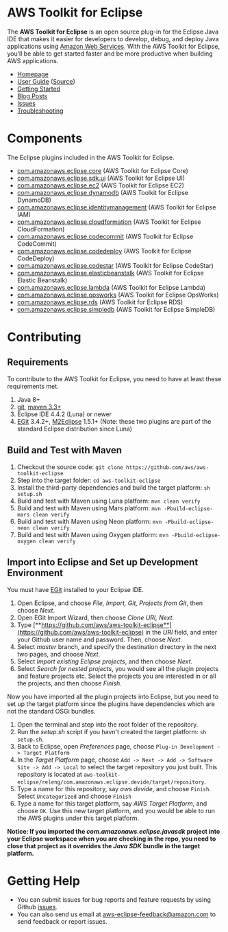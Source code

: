 AWS Toolkit for Eclipse
=======================

The **AWS Toolkit for Eclipse** is an open source plug-in for the Eclipse Java IDE that makes it easier for developers to develop, debug, and deploy Java applications using [Amazon Web Services](https://aws.amazon.com/). With the AWS Toolkit for Eclipse, you’ll be able to get started faster and be more productive when building AWS applications.

* [Homepage](https://aws.amazon.com/eclipse/)
* [User Guide](http://docs.aws.amazon.com/toolkit-for-eclipse/v1/user-guide/welcome.html) ([Source](https://github.com/awsdocs/aws-toolkit-eclipse-user-guide))
* [Getting Started](http://docs.aws.amazon.com/toolkit-for-eclipse/v1/user-guide/getting-started.html)
* [Blog Posts](https://aws.amazon.com/blogs/developer/category/java/)
* [Issues](https://github.com/aws/aws-toolkit-eclipse/issues)
* [Troubleshooting](http://docs.aws.amazon.com/toolkit-for-eclipse/v1/user-guide/trouble-shooting.html)

# Components

The Eclipse plugins included in the AWS Toolkit for Eclipse.

* [com.amazonaws.eclipse.core](https://github.com/aws/aws-toolkit-eclipse/tree/master/bundles/com.amazonaws.eclipse.core) (AWS Toolkit for Eclipse Core)
* [com.amazonaws.eclipse.sdk.ui](https://github.com/aws/aws-toolkit-eclipse/tree/master/bundles/com.amazonaws.eclipse.sdk.ui) (AWS Toolkit for Eclipse UI)
* [com.amazonaws.eclipse.ec2](https://github.com/aws/aws-toolkit-eclipse/tree/master/bundles/com.amazonaws.eclipse.ec2) (AWS Toolkit for Eclipse EC2)
* [com.amazonaws.eclipse.dynamodb](https://github.com/aws/aws-toolkit-eclipse/tree/master/bundles/com.amazonaws.eclipse.dynamodb) (AWS Toolkit for Eclipse DynamoDB)
* [com.amazonaws.eclipse.identitymanagement](https://github.com/aws/aws-toolkit-eclipse/tree/master/bundles/com.amazonaws.eclipse.identitymanagement) (AWS Toolkit for Eclipse IAM)
* [com.amazonaws.eclipse.cloudformation](https://github.com/aws/aws-toolkit-eclipse/tree/master/bundles/com.amazonaws.eclipse.cloudformation) (AWS Toolkit for Eclipse CloudFormation)
* [com.amazonaws.eclipse.codecommit](https://github.com/aws/aws-toolkit-eclipse/tree/master/bundles/com.amazonaws.eclipse.codecommit) (AWS Toolkit for Eclipse CodeCommit)
* [com.amazonaws.eclipse.codedeploy](https://github.com/aws/aws-toolkit-eclipse/tree/master/bundles/com.amazonaws.eclipse.codedeploy) (AWS Toolkit for Eclipse CodeDeploy)
* [com.amazonaws.eclipse.codestar](https://github.com/aws/aws-toolkit-eclipse/tree/master/bundles/com.amazonaws.eclipse.codestar) (AWS Toolkit for Eclipse CodeStar)
* [com.amazonaws.eclipse.elasticbeanstalk](https://github.com/aws/aws-toolkit-eclipse/tree/master/bundles/com.amazonaws.eclipse.elasticbeanstalk) (AWS Toolkit for Eclipse Elastic Beanstalk)
* [com.amazonaws.eclipse.lambda](https://github.com/aws/aws-toolkit-eclipse/tree/master/bundles/com.amazonaws.eclipse.lambda) (AWS Toolkit for Eclipse Lambda)
* [com.amazonaws.eclipse.opsworks](https://github.com/aws/aws-toolkit-eclipse/tree/master/bundles/com.amazonaws.eclipse.opsworks) (AWS Toolkit for Eclipse OpsWorks)
* [com.amazonaws.eclipse.rds](https://github.com/aws/aws-toolkit-eclipse/tree/master/bundles/com.amazonaws.eclipse.rds) (AWS Toolkit for Eclipse RDS)
* [com.amazonaws.eclipse.simpledb](https://github.com/aws/aws-toolkit-eclipse/tree/master/bundles/com.amazonaws.eclipse.simpledb) (AWS Toolkit for Eclipse SimpleDB)

# Contributing

## Requirements

To contribute to the AWS Toolkit for Eclipse, you need to have at least these requirements met.

1. Java 8+
2. [git](https://git-scm.com/), [maven 3.3+](https://maven.apache.org/)
3. Eclipse IDE 4.4.2 (Luna) or newer
4. [EGit](https://www.eclipse.org/egit/) 3.4.2+, [M2Eclipse](https://www.eclipse.org/m2e/) 1.5.1+ (Note: these two plugins are part of the standard Eclipse distribution since Luna)

## Build and Test with Maven

1. Checkout the source code: ```git clone https://github.com/aws/aws-toolkit-eclipse```
2. Step into the target folder: ```cd aws-toolkit-eclipse```
3. Install the third-party dependencies and build the target platform: ```sh setup.sh```
3. Build and test with Maven using Luna platform: ```mvn clean verify```
4. Build and test with Maven using Mars platform: ```mvn -Pbuild-eclipse-mars clean verify```
4. Build and test with Maven using Neon platform: ```mvn -Pbuild-eclipse-neon clean verify```
4. Build and test with Maven using Oxygen platform: ```mvn -Pbuild-eclipse-oxygen clean verify```

## Import into Eclipse and Set up Development Environment

You must have [EGit](https://www.eclipse.org/egit/) installed to your Eclipse IDE.

1. Open Eclipse, and choose *File, Import, Git, Projects from Git*, then choose *Next*.
2. Open EGit Import Wizard, then choose *Clone URI, Next*.
3. Type [**https://github.com/aws/aws-toolkit-eclipse**](https://github.com/aws/aws-toolkit-eclipse) in the *URI* field, and enter your Github user name and password. Then, choose *Next*.
4. Select *master* branch, and specify the destination directory in the next two pages, and choose *Next*.
5. Select *Import existing Eclipse projects*, and then choose *Next*.
6. Select *Search for nested projects*, you would see all the plugin projects and feature projects etc. Select the projects you are interested in or all the projects, and then choose *Finish*.

Now you have imported all the plugin projects into Eclipse, but you need to set up the target platform since the plugins have dependencies which are not the standard OSGi bundles.

1. Open the terminal and step into the root folder of the repository.
2. Run the *setup.sh* script if you havn't created the target platform: ```sh setup.sh```.
3. Back to Eclipse, open *Preferences* page, choose ```Plug-in Development -> Target Platform```
4. In the *Target Platform* page, choose ```Add -> Next -> Add -> Software Site -> Add -> Local``` to select the target repository you just built. This repository is located at ```aws-toolkit-eclipse/releng/com.amazonaws.eclipse.devide/target/repository```.
5. Type a name for this repository, say *aws devide*, and choose ```Finish```. Select ```Uncategorized``` and choose ```Finish```
6. Type a name for this target platform, say *AWS Target Platform*, and choose ```OK```. Use this new target platform, and you would be able to run the AWS plugins under this target platform.

**Notice: If you imported the *com.amazonaws.eclipse.javasdk* project into your Eclipse workspace when you are checking in the repo, you need to close that project as it  overrides the *Java SDK* bundle in the target platform.**

# Getting Help

* You can submit issues for bug reports and feature requests by using Github [issues](https://github.com/aws/aws-toolkit-eclipse/issues).
* You can also send us email at <aws-eclipse-feedback@amazon.com> to send feedback or report issues.
